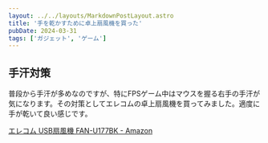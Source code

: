 ```yaml
---
layout: ../../layouts/MarkdownPostLayout.astro
title: '手を乾かすために卓上扇風機を買った'
pubDate: 2024-03-31
tags: ['ガジェット', 'ゲーム']
---
```


## 手汗対策

普段から手汗が多めなのですが、特にFPSゲーム中はマウスを握る右手の手汗が気になります。その対策としてエレコムの卓上扇風機を買ってみました。適度に手が乾いて良い感じです。

[エレコム USB扇風機 FAN-U177BK - Amazon](https://amzn.asia/d/0uHAF6U)
